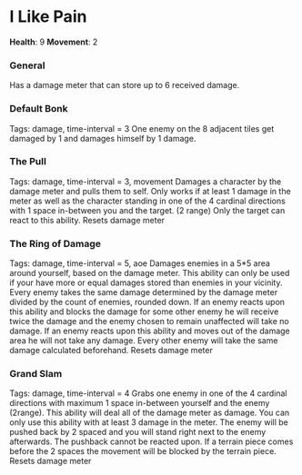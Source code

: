 # I Like Pain
**Health**: 9
**Movement**: 2

### General
Has a damage meter that can store up to 6 received damage.

### Default Bonk
Tags: damage, time-interval = 3
One enemy on the 8 adjacent tiles get damaged by 1 and damages himself by 1 damage.

### The Pull
Tags: damage, time-interval = 3, movement
Damages a character by the damage meter and pulls them to self. Only works if at least 1 damage in the meter as well as the character standing in one of the 4 cardinal directions with 1 space in-between you and the target. (2 range)
Only the target can react to this ability.
Resets damage meter

### The Ring of Damage
Tags: damage, time-interval = 5, aoe
Damages enemies in a 5*5 area around yourself, based on the damage meter. This ability can only be used if your have more or equal damages stored than enemies in your vicinity. Every enemy takes the same damage determined by the damage meter divided by the count of enemies, rounded down.
If an enemy reacts upon this ability and blocks the damage for some other enemy he will receive twice the damage and the enemy chosen to remain unaffected will take no damage.
If an enemy reacts upon this ability and moves out of the damage area he will not take any damage. Every other enemy will take the same damage calculated beforehand.
Resets damage meter

### Grand Slam
Tags: damage, time-interval = 4
Grabs one enemy in one of the 4 cardinal directions with maximum 1 space in-between yourself and the enemy (2range). This ability will deal all of the damage meter as damage.
You can only use this ability with at least 3 damage in the meter.
The enemy will be pushed back by 2 spaced and you will stand right next to the enemy afterwards. The pushback cannot be reacted upon. If a terrain piece comes before the 2 spaces the movement will be blocked by the terrain piece.
Resets damage meter
